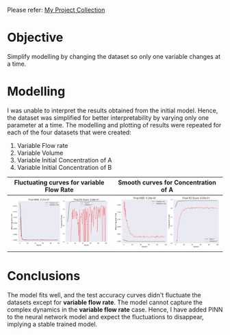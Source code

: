 Please refer: [My Project Collection](https://github.com/AswinBalamurugan/Machine_Learning_Projects/blob/main/README.md)

# Objective
Simplify modelling by changing the dataset so only one variable changes at a time.

# Modelling
I was unable to interpret the results obtained from the initial model. Hence, the dataset was simplified for better interpretability by varying only one parameter at a time.
The modelling and plotting of results were repeated for each of the four datasets that were created:
1. Variable Flow rate
2. Variable Volume
3. Variable Initial Concentration of A
4. Variable Initial Concentration of B

|Fluctuating curves for **variable Flow Rate**|Smooth curves for **Concentration of A**|
|---|---|
|![flow](https://github.com/AswinBalamurugan/PINN-CSTR/blob/main/images/fluc_flow_rate.png)|![others](https://github.com/AswinBalamurugan/PINN-CSTR/blob/main/images/smooth_others.png)|

# Conclusions
The model fits well, and the test accuracy curves didn't fluctuate the datasets except for **variable flow rate**.
The model cannot capture the complex dynamics in the **variable flow rate** case. 
Hence, I have added PINN to the neural network model and expect the fluctuations to disappear, implying a stable trained model.
